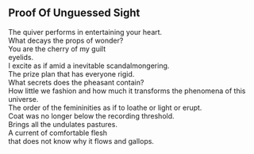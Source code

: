 Proof Of Unguessed Sight
------------------------
The quiver performs in entertaining your heart.  
What decays the props of wonder?  
You are the cherry of my guilt  
eyelids.  
I excite as if amid a inevitable scandalmongering.  
The prize plan that has everyone rigid.  
What secrets does the pheasant contain?  
How little we fashion and how much it transforms the phenomena of this universe.  
The order of the femininities as if to loathe or light or erupt.  
Coat was no longer below the recording threshold.  
Brings all the undulates pastures.  
A current of comfortable flesh  
that does not know why it flows and gallops.  
